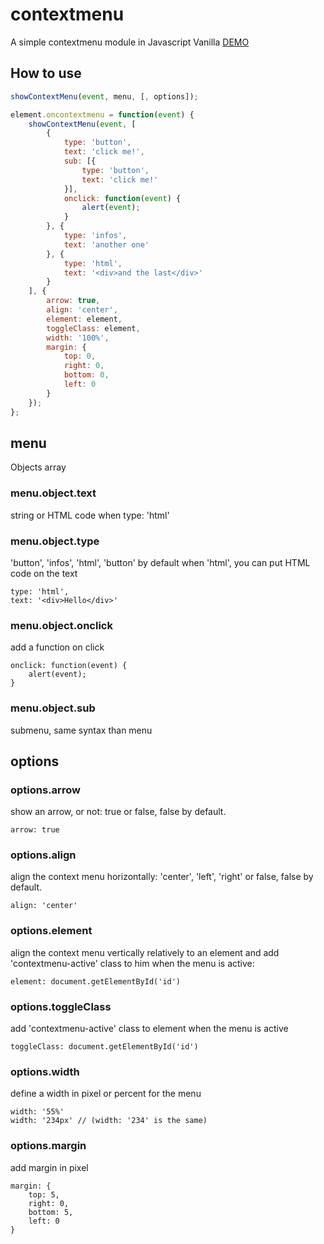 # contextmenu
A simple contextmenu module in Javascript Vanilla
[DEMO](http://app.moonshark.fr/contextmenu/)
## How to use

```javascript
showContextMenu(event, menu, [, options]);

element.oncontextmenu = function(event) {
	showContextMenu(event, [
		{
			type: 'button',
			text: 'click me!',
			sub: [{
				type: 'button',
				text: 'click me!'
			}],
			onclick: function(event) {
				alert(event);
			}
		}, {
			type: 'infos',
			text: 'another one'
		}, {
			type: 'html',
			text: '<div>and the last</div>'
		}
	], {
		arrow: true, 
		align: 'center', 
		element: element, 
		toggleClass: element, 
		width: '100%', 
		margin: {
			top: 0,
			right: 0,
			bottom: 0,
			left: 0
		}
	});
};
```

## menu
Objects array
### menu.object.text
string or HTML code when type: 'html'
### menu.object.type
'button', 'infos', 'html', 'button' by default
when 'html', you can put HTML code on the text
	
	type: 'html',
	text: '<div>Hello</div>'
	
### menu.object.onclick
add a function on click

	onclick: function(event) {
		alert(event);
	}
	
### menu.object.sub
submenu, same syntax than menu

## options
### options.arrow
show an arrow, or not:
true or false, false by default.

	arrow: true
	
### options.align
align the context menu horizontally:
'center', 'left', 'right' or false, false by default.

	align: 'center'
	
### options.element 
align the context menu vertically relatively to an element and add 'contextmenu-active' class to him when the menu is active:

	element: document.getElementById('id')
	
### options.toggleClass
add 'contextmenu-active' class to element when the menu is active

	toggleClass: document.getElementById('id')
	
### options.width
define a width in pixel or percent for the menu

	width: '55%'
	width: '234px' // (width: '234' is the same)
	
### options.margin
add margin in pixel	

	margin: {
		top: 5,
		right: 0,
		bottom: 5,
		left: 0
	}
	
